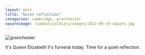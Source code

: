 ```yaml
---
layout: post
title: "Quiet reflection"
categories: cambridge, granchester
squareimage: /sabbaticaldiary/images/2022-09-19-square.jpg
---
```

<img src="/sabbaticaldiary/images/2022-09-19.jpg" alt="granchester" class="center">

It's Queen Elizabeth II's furneral today. Time for a quiet reflection.